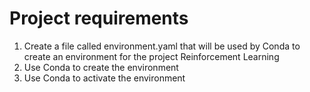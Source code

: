# Project requirements

1. Create a file called environment.yaml that will be used by Conda to create an environment for the project Reinforcement Learning
2. Use Conda to create the environment
3. Use Conda to activate the environment

